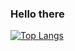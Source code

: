 ### Hello there  

[![Top Langs](https://github-readme-stats.vercel.app/api/top-langs/?username=Nic0o0o&layout=compact)](https://github.com/Nic0o0o/github-readme-stats)
<!--
**Nic0o0o/Nic0o0o** is a ✨ _special_ ✨ repository because its `README.md` (this file) appears on your GitHub profile.

Here are some ideas to get you started:

- 🔭 I’m currently working on ...
- 🌱 I’m currently learning ...
- 👯 I’m looking to collaborate on ...
- 🤔 I’m looking for help with ...
- 💬 Ask me about ...
- 📫 How to reach me: ...
- 😄 Pronouns: ...
- ⚡ Fun fact: ...
-->
